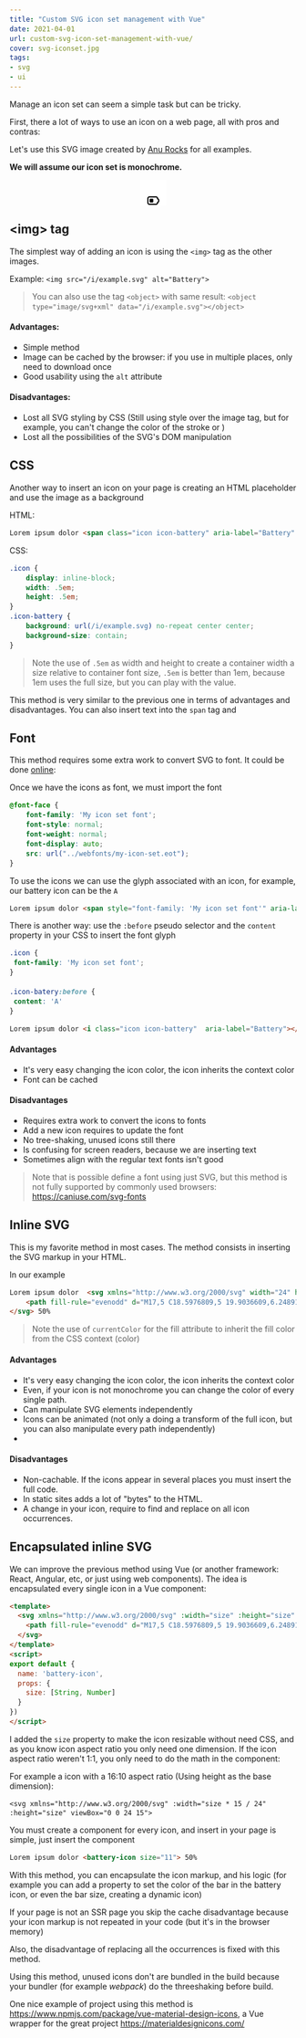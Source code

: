 ```yaml
---
title: "Custom SVG icon set management with Vue"
date: 2021-04-01
url: custom-svg-icon-set-management-with-vue/
cover: svg-iconset.jpg
tags:
- svg
- ui
---
```


Manage an icon set can seem a simple task but can be tricky.

First, there a lot of ways to use an icon on a web page, all with pros and contras:

Let's use this SVG image created by [Anu Rocks](https://freeicons.io/profile/730) for all examples.

**We will assume our icon set is monochrome.**

<div style="background: #fff; display: block; padding: 10px; width: 25px; height: 25px; margin: auto;">

[![](example.svg)](https://freeicons.io/common-ui-icons/battery-medium-icon-54110)
</div>


## \<img\> tag
The simplest way of adding an icon is using the `<img>` tag as the other images.

Example: `<img src="/i/example.svg" alt="Battery">`
> You can also use the tag `<object>` with same result: `<object type="image/svg+xml" data="/i/example.svg"></object>`

#### Advantages:
* Simple method
* Image can be cached by the browser: if you use in multiple places, only need to download once
* Good usability using the `alt` attribute

#### Disadvantages:
* Lost all SVG styling by CSS (Still using style over the image tag, but for example, you can't change the color of the stroke or )
* Lost all the possibilities of the SVG's DOM manipulation

## CSS
Another way to insert an icon on your page is creating an HTML placeholder and use the image as a background

HTML:
```html
Lorem ipsum dolor <span class="icon icon-battery" aria-label="Battery" title="Battery"></span> 50%
```

CSS:
```css
.icon {
    display: inline-block;
    width: .5em; 
    height: .5em;
}
.icon-battery {
    background: url(/i/example.svg) no-repeat center center;
    background-size: contain;
}
```
> Note the use of `.5em` as width and height to create a container width a size relative to container font size, `.5em` is better than 1em, because 1em uses the full size, but you can play with the value.

This method is very similar to the previous one in terms of advantages and disadvantages.
You can also insert text into the `span` tag and  

## Font
This method requires some extra work to convert SVG to font. It could be done [online](https://glyphter.com/): 

Once we have the icons as font, we must import the font

```css
@font-face {
    font-family: 'My icon set font';
    font-style: normal;
    font-weight: normal;
    font-display: auto;
    src: url("../webfonts/my-icon-set.eot");
}
```

To use the icons we can use the glyph associated with an icon, for example, our battery icon can be the `A`

```html
Lorem ipsum dolor <span style="font-family: 'My icon set font'" aria-label="Battery">A</span> 50%
```

There is another way: use the `:before` pseudo selector and the `content` property in your CSS to insert the font glyph

```css 
.icon {
 font-family: 'My icon set font';
}

.icon-batery:before {
 content: 'A'
}
```

```html
Lorem ipsum dolor <i class="icon icon-battery"  aria-label="Battery"></i> 50%
```

#### Advantages
* It's very easy changing the icon color, the icon inherits the context color
* Font can be cached

#### Disadvantages
* Requires extra work to convert the icons to fonts
* Add a new icon requires to update the font
* No tree-shaking, unused icons still there
* Is confusing for screen readers, because we are inserting text
* Sometimes align with the regular text fonts isn't good


> Note that is possible define a font using just SVG, but this method is not fully supported by commonly used browsers: https://caniuse.com/svg-fonts 

## Inline SVG
This is my favorite method in most cases. The method consists in inserting the SVG markup in your HTML.

In our example
```html
Lorem ipsum dolor  <svg xmlns="http://www.w3.org/2000/svg" width="24" height="24" viewBox="0 0 24 24">
    <path fill-rule="evenodd" d="M17,5 C18.5976809,5 19.9036609,6.24891996 19.9949073,7.82372721 L20,8 L20,8.17 L20.1933113,8.24671351 C21.1458614,8.66012858 21.8418803,9.55339202 21.9763495,10.6214854 L21.9949073,10.8237272 L22,11 L22,13 C22,14.2181391 21.2716631,15.274045 20.201161,15.7433631 L20,15.822 L20,16 C20,17.5385075 18.8418794,18.8065215 17.3498634,18.9798168 L17.1762728,18.9949073 L17,19 L5,19 C3.40231912,19 2.09633912,17.75108 2.00509269,16.1762728 L2,16 L2,8 C2,6.40231912 3.24891996,5.09633912 4.82372721,5.00509269 L5,5 L17,5 Z M17,7 L5,7 C4.48716416,7 4.06449284,7.38604019 4.00672773,7.88337887 L4,8 L4,16 C4,16.5128358 4.38604019,16.9355072 4.88337887,16.9932723 L5,17 L17,17 C17.5128358,17 17.9355072,16.6139598 17.9932723,16.1166211 L18,16 L18,15 C18,14.5004355 18.3670085,14.0840077 18.8498945,14.0112465 L18.9632725,14.0006747 L19.075685,13.9972247 C19.5546159,13.9618905 19.9369487,13.5888432 19.9929352,13.1192658 L20,13 L20,11 C20,10.4871642 19.6139598,10.0644928 19.1166211,10.0067277 L18.8833789,9.99327227 C18.424297,9.93995063 18.0600494,9.57570299 18.0067277,9.11662113 L18,9 L18,8 C18,7.48716416 17.6139598,7.06449284 17.1166211,7.00672773 L17,7 Z M11,9 C11.5522847,9 12,9.44771525 12,10 L12,14 C12,14.5522847 11.5522847,15 11,15 L7,15 C6.44771525,15 6,14.5522847 6,14 L6,10 C6,9.44771525 6.44771525,9 7,9 L11,9 Z" fill="currentColor"/>
</svg> 50%
```

> Note the use of `currentColor` for the fill attribute to inherit the fill color from the CSS context (color)

#### Advantages
* It's very easy changing the icon color, the icon inherits the context color
* Even, if your icon is not monochrome you can change the color of every single path.
* Can manipulate SVG elements independently
* Icons can be animated (not only a doing a transform of the full icon, but you can also manipulate every path independently)
* 

#### Disadvantages
* Non-cachable. If the icons appear in several places you must insert the full code.
* In static sites adds a lot of "bytes" to the HTML.
* A change in your icon, require to find and replace on all icon occurrences.



## Encapsulated inline SVG
We can improve the previous method using Vue (or another framework: React, Angular, etc, or just using web components). The idea is encapsulated every single icon in a Vue component:

```html
<template>
  <svg xmlns="http://www.w3.org/2000/svg" :width="size" :height="size" viewBox="0 0 24 24">
    <path fill-rule="evenodd" d="M17,5 C18.5976809,5 19.9036609,6.24891996 19.9949073,7.82372721 L20,8 L20,8.17 L20.1933113,8.24671351 C21.1458614,8.66012858 21.8418803,9.55339202 21.9763495,10.6214854 L21.9949073,10.8237272 L22,11 L22,13 C22,14.2181391 21.2716631,15.274045 20.201161,15.7433631 L20,15.822 L20,16 C20,17.5385075 18.8418794,18.8065215 17.3498634,18.9798168 L17.1762728,18.9949073 L17,19 L5,19 C3.40231912,19 2.09633912,17.75108 2.00509269,16.1762728 L2,16 L2,8 C2,6.40231912 3.24891996,5.09633912 4.82372721,5.00509269 L5,5 L17,5 Z M17,7 L5,7 C4.48716416,7 4.06449284,7.38604019 4.00672773,7.88337887 L4,8 L4,16 C4,16.5128358 4.38604019,16.9355072 4.88337887,16.9932723 L5,17 L17,17 C17.5128358,17 17.9355072,16.6139598 17.9932723,16.1166211 L18,16 L18,15 C18,14.5004355 18.3670085,14.0840077 18.8498945,14.0112465 L18.9632725,14.0006747 L19.075685,13.9972247 C19.5546159,13.9618905 19.9369487,13.5888432 19.9929352,13.1192658 L20,13 L20,11 C20,10.4871642 19.6139598,10.0644928 19.1166211,10.0067277 L18.8833789,9.99327227 C18.424297,9.93995063 18.0600494,9.57570299 18.0067277,9.11662113 L18,9 L18,8 C18,7.48716416 17.6139598,7.06449284 17.1166211,7.00672773 L17,7 Z M11,9 C11.5522847,9 12,9.44771525 12,10 L12,14 C12,14.5522847 11.5522847,15 11,15 L7,15 C6.44771525,15 6,14.5522847 6,14 L6,10 C6,9.44771525 6.44771525,9 7,9 L11,9 Z" fill="currentColor"/>
  </svg>
</template>
<script>
export default {
  name: 'battery-icon',
  props: {
    size: [String, Number]
  }
})
</script>
```

I added the `size` property to make the icon resizable without need CSS, and as you know icon aspect ratio you only need one dimension.
If the icon aspect ratio weren't 1:1, you only need to do the math in the component:

For example a icon with a 16:10 aspect ratio (Using height as the base dimension):

```
<svg xmlns="http://www.w3.org/2000/svg" :width="size * 15 / 24" :height="size" viewBox="0 0 24 15">
```

You must create a component for every icon, and insert in your page is simple, just insert the component

```html
Lorem ipsum dolor <battery-icon size="11"> 50%
```

With this method, you can encapsulate the icon markup, and his logic (for example you can add a property to set the color of the bar in the battery icon, or even the bar size, creating a dynamic icon)

If your page is not an SSR page you skip the cache disadvantage because your icon markup is not repeated in your code (but it's in the browser memory)

Also, the disadvantage of replacing all the occurrences is fixed with this method.

Using this method, unused icons don't are bundled in the build because your bundler (for example _webpack_) do the threeshaking before build.

One nice example of project using this method is https://www.npmjs.com/package/vue-material-design-icons, a Vue wrapper for the great project https://materialdesignicons.com/

